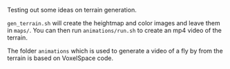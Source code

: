 Testing out some ideas on terrain generation.


`gen_terrain.sh` will create the heightmap and color images and leave them in `maps/`.
You can then run `animations/run.sh` to create an mp4 video of the terrain.


The folder `animations` which is used to generate a video of a fly by from the terrain is based on VoxelSpace code.
